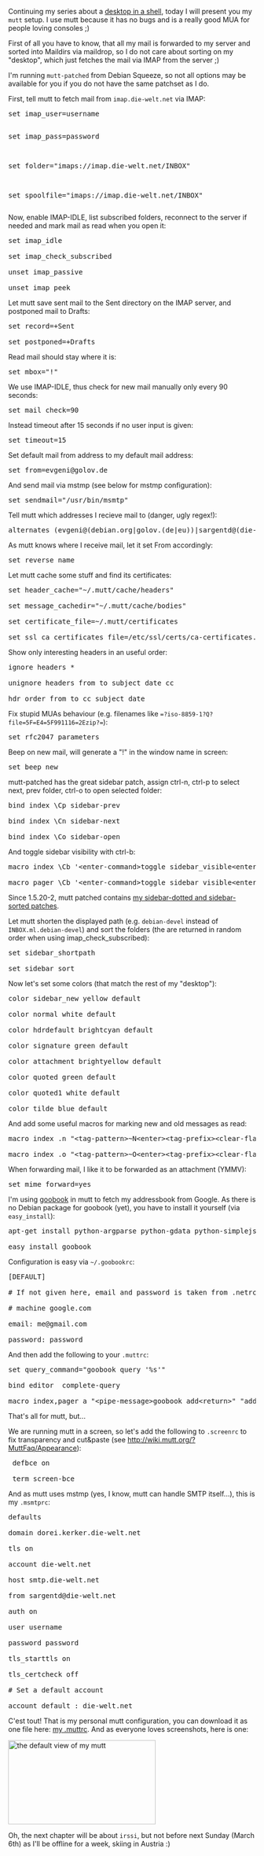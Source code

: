 <html><body><p>Continuing my series about a <a href="http://www.die-welt.net/2011/02/desktop-in-a-shell/">desktop in a shell</a>, today I will present you my <code>mutt</code> setup. I use mutt because it has no bugs and is a really good MUA for people loving consoles ;)

First of all you have to know, that all my mail is forwarded to my server and sorted into Maildirs via maildrop, so I do not care about sorting on my "desktop", which just fetches the mail via IMAP from the server ;)

I'm running <code>mutt-patched</code> from Debian Squeeze, so not all options may be available for you if you do not have the same patchset as I do.

First, tell mutt to fetch mail from <code>imap.die-welt.net</code> via IMAP:

</p><pre>set imap_user=username

set imap_pass=password

set folder="imaps://imap.die-welt.net/INBOX"

set spoolfile="imaps://imap.die-welt.net/INBOX"</pre>

Now, enable IMAP-IDLE, list subscribed folders, reconnect to the server if needed and mark mail as read when you open it:

<pre>set imap_idle

set imap_check_subscribed

unset imap_passive

unset imap_peek</pre>

Let mutt save sent mail to the Sent directory on the IMAP server, and postponed mail to Drafts:

<pre>set record=+Sent

set postponed=+Drafts</pre>

Read mail should stay where it is:

<pre>set mbox="!"</pre>

We use IMAP-IDLE, thus check for new mail manually only every 90 seconds:

<pre>set mail_check=90</pre>

Instead timeout after 15 seconds if no user input is given:

<pre>set timeout=15</pre>

Set default mail from address to my default mail address:

<pre>set from=evgeni@golov.de</pre>

And send mail via mstmp (see below for mstmp configuration):

<pre>set sendmail="/usr/bin/msmtp"</pre>

Tell mutt which addresses I recieve mail to (danger, ugly regex!):

<pre>alternates (evgeni@(debian.org|golov.(de|eu))|sargentd@(die-welt|sargentd).net|evgeni.golov@uni-duesseldorf.de)</pre>

As mutt knows where I receive mail, let it set From accordingly:

<pre>set reverse_name</pre>

Let mutt cache some stuff and find its certificates:

<pre>set header_cache="~/.mutt/cache/headers"

set message_cachedir="~/.mutt/cache/bodies"

set certificate_file=~/.mutt/certificates

set ssl_ca_certificates_file=/etc/ssl/certs/ca-certificates.crt</pre>

Show only interesting headers in an useful order:

<pre>ignore headers *

unignore headers from to subject date cc

hdr_order from to cc subject date</pre>

Fix stupid MUAs behaviour (e.g. filenames like <code>=?iso-8859-1?Q?file=5F=E4=5F991116=2Ezip?=</code>):

<pre>set rfc2047_parameters</pre>

Beep on new mail, will generate a "!" in the window name in screen:

<pre>set beep_new</pre>

mutt-patched has the great sidebar patch, assign ctrl-n, ctrl-p to select next, prev folder, ctrl-o to open selected folder:

<pre>bind index \Cp sidebar-prev

bind index \Cn sidebar-next

bind index \Co sidebar-open</pre>

And toggle sidebar visibility with ctrl-b:

<pre>macro index \Cb '&lt;enter-command&gt;toggle sidebar_visible&lt;enter&gt;&lt;refresh&gt;'

macro pager \Cb '&lt;enter-command&gt;toggle sidebar_visible&lt;enter&gt;&lt;redraw-screen&gt;'</pre>

Since 1.5.20-2, mutt patched contains <a href="http://www.die-welt.net/2008/11/pimp_my_mutt/">my sidebar-dotted and sidebar-sorted patches</a>.

Let mutt shorten the displayed path (e.g. <code>debian-devel</code> instead of <code>INBOX.ml.debian-devel</code>) and sort the folders (the are returned in random order when using  imap_check_subscribed):

<pre>set sidebar_shortpath

set sidebar_sort</pre>

Now let's set some colors (that match the rest of my "desktop"):

<pre>color sidebar_new yellow default

color normal white default

color hdrdefault brightcyan default

color signature green default

color attachment brightyellow default

color quoted green default

color quoted1 white default

color tilde blue default</pre>

And add some useful macros for marking new and old messages as read:

<pre>macro index .n "&lt;tag-pattern&gt;~N&lt;enter&gt;&lt;tag-prefix&gt;&lt;clear-flag&gt;N&lt;clear-flag&gt;*" "Catchup all new messages"

macro index .o "&lt;tag-pattern&gt;~O&lt;enter&gt;&lt;tag-prefix&gt;&lt;clear-flag&gt;O&lt;clear-flag&gt;*" "Catchup all old messages"</pre>

When forwarding mail, I like it to be forwarded as an attachment (YMMV):

<pre>set mime_forward=yes</pre>

I'm using <a href="http://code.google.com/p/goobook/">goobook</a> in mutt to fetch my addressbook from Google. As there is no Debian package for goobook (yet), you have to install it yourself (via <code>easy_install</code>):

<pre>apt-get install python-argparse python-gdata python-simplejson python-keyring python-nose

easy_install goobook</pre>

Configuration is easy via <code>~/.goobookrc</code>:

<pre>[DEFAULT]

# If not given here, email and password is taken from .netrc using

# machine google.com

email: me@gmail.com

password: password</pre>

And then add the following to your <code>.muttrc</code>:

<pre>set query_command="goobook query '%s'"

bind editor  complete-query

macro index,pager a "&lt;pipe-message&gt;goobook add&lt;return&gt;" "add the sender address to Google contacts"</pre>

That's all for mutt, but...

We are running mutt in a screen, so let's add the following to <code>.screenrc</code> to fix transparency and cut&amp;paste (see <a href="http://wiki.mutt.org/?MuttFaq/Appearance">http://wiki.mutt.org/?MuttFaq/Appearance</a>):

<pre> defbce on

 term screen-bce</pre>

And as mutt uses mstmp (yes, I know, mutt can handle SMTP itself...), this is my <code>.msmtprc</code>:

<pre>defaults

domain dorei.kerker.die-welt.net

tls on

account die-welt.net

host smtp.die-welt.net

from sargentd@die-welt.net

auth on

user username

password password

tls_starttls on

tls_certcheck off

# Set a default account

account default : die-welt.net</pre>

C'est tout! That is my personal mutt configuration, you can download it as one file here: <a href="http://files.die-welt.net/muttrc.txt">my .muttrc</a>. And as everyone loves screenshots, here is one:

<a href="/wp-content/uploads/2011/02/mutt.png"><img title="mutt" src="https://www.die-welt.net/wp-content/uploads/2011/02/mutt-300x171.png" alt="the default view of my mutt" width="300" height="171"></a>

Oh, the next chapter will be about <code>irssi</code>, but not before next Sunday (March 6th) as I'll be offline for a week, skiing in Austria :)</body></html>
